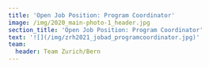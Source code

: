 ```yaml
---
title: 'Open Job Position: Program Coordinator'
image: /img/2020_main-photo-1_header.jpg
section_title: 'Open Job Position: Program Coordinator'
text: '![](/img/zrh2021_jobad_programcoordinator.jpg)'
team:
  header: Team Zurich/Bern
---
```


